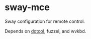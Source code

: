 # sway-mce
Sway configuration for remote control.

Depends on [dotool](https://sr.ht/~geb/dotool/), fuzzel, and wvkbd.
